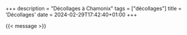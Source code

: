 +++
description = "Décollages à Chamonix"
tags = ["décollages"]
title = 'Décollages'
date = 2024-02-29T17:42:40+01:00
+++

{{< message >}}